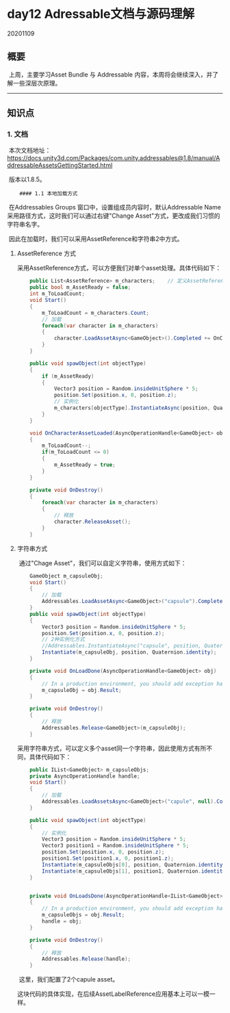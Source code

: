 # day12 Adressable文档与源码理解

20201109

## 概要

​		上周，主要学习Asset Bundle 与 Addressable 内容，本周将会继续深入，并了解一些深层次原理。

---

## 知识点

### 1. 文档

​		本次文档地址：https://docs.unity3d.com/Packages/com.unity.addressables@1.8/manual/AddressableAssetsGettingStarted.html

​		版本以1.8.5。

		#### 1.1 本地加载方式

​		在Addressables Groups 窗口中，设置组成员内容时，默认Addressable Name采用路径方式，这时我们可以通过右键"Change Asset"方式，更改成我们习惯的字符串名字。

​		因此在加载时，我们可以采用AssetReference和字符串2中方式。

1. AssetReference 方式

   ​	采用AssetReference方式，可以方便我们对单个asset处理。具体代码如下：

   ```c#
       public List<AssetReference> m_characters;	// 定义AssetReference变量
       public bool m_AssetReady = false;
       int m_ToLoadCount;
       void Start()
       {
           m_ToLoadCount = m_characters.Count;
           // 加载
           foreach(var character in m_characters)
           {
               character.LoadAssetAsync<GameObject>().Completed += OnCharacterAssetLoaded;
           }
       }
   
       public void spawObject(int objectType)
       {
           if (m_AssetReady)
           {
               Vector3 position = Random.insideUnitSphere * 5;
               position.Set(position.x, 0, position.z);
               // 实例化
               m_characters[objectType].InstantiateAsync(position, Quaternion.identity);
           }
       }
   
       void OnCharacterAssetLoaded(AsyncOperationHandle<GameObject> obj)
       {
           m_ToLoadCount--;
           if(m_ToLoadCount <= 0)
           {
               m_AssetReady = true;
           }
       }
   
       private void OnDestroy()
       {
           foreach(var character in m_characters)
           {
               // 释放
               character.ReleaseAsset();
           }
       }
   ```

   

2. 字符串方式

   ​	通过"Chage Asset"，我们可以自定义字符串，使用方式如下：

   ```c#
       GameObject m_capsuleObj;
       void Start()
       {
           // 加载
           Addressables.LoadAssetAsync<GameObject>("capsule").Completed += OnLoadDone;
       }
       public void spawObject(int objectType)
       {
           Vector3 position = Random.insideUnitSphere * 5;
           position.Set(position.x, 0, position.z);
           // 2种实例化方式
           //Addressables.InstantiateAsync("capsule", position, Quaternion.identity);
           Instantiate(m_capsuleObj, position, Quaternion.identity);
       }
   
       private void OnLoadDone(AsyncOperationHandle<GameObject> obj)
       {
           // In a production environment, you should add exception handling to catch scenarios such as a null result.
           m_capsuleObj = obj.Result;
       }
   
       private void OnDestroy()
       {
           // 释放
           Addressables.Release<GameObject>(m_capsuleObj);
       }
   ```

   ​	采用字符串方式，可以定义多个asset同一个字符串，因此使用方式有所不同，具体代码如下：

   ```c#
       public IList<GameObject> m_capsuleObjs;
       private AsyncOperationHandle handle;
       void Start()
       {
           // 加载
           Addressables.LoadAssetsAsync<GameObject>("capule", null).Completed += OnLoadsDone;
       }
   
       public void spawObject(int objectType)
       {
           // 实例化
           Vector3 position = Random.insideUnitSphere * 5;
           Vector3 position1 = Random.insideUnitSphere * 5;
           position.Set(position.x, 0, position.z);
           position1.Set(position1.x, 0, position1.z);
           Instantiate(m_capsuleObjs[0], position, Quaternion.identity);
           Instantiate(m_capsuleObjs[1], position1, Quaternion.identity);
       }
   
   
       private void OnLoadsDone(AsyncOperationHandle<IList<GameObject>> obj)
       {
           // In a production environment, you should add exception handling to catch scenarios such as a null result.
           m_capsuleObjs = obj.Result;
           handle = obj;
       }
   
       private void OnDestroy()
       {
           // 释放
           Addressables.Release(handle);
       }
   ```

   ​	这里，我们配置了2个capule  asset。

   ​	这块代码的具体实现，在后续AssetLabelReference应用基本上可以一模一样。